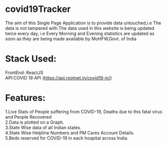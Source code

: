 # covid19Tracker

The aim of this Single Page Application is to provide data untouched,i.e The data is not tampered with.The data used in this website is being updated twice every day, i.e Every Morning and Evening statistics are updated as soon as they are being made available by MoHFW,Govt. of India

# Stack Used:
FrontEnd: ReactJS <br/>
API:COVID 19 API (https://api.rootnet.in/covid19-in/) <br/>

# Features:
1.Live Stats of People suffering from COVID-19, Deaths due to this fatal virus and People Recovered <br/>
2.Data is plotted on a Graph. <br/>
3.State Wise data of all Indian states. <br/>
4.State Wise Helpline Numbers and PM Cares Account Details. <br/>
5.Beds reserved for COVID-19 in each hospital across India. <br/>

